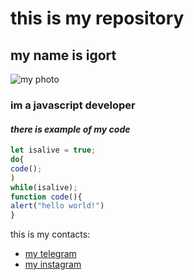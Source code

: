 # this is  my repository
## my name is igort
![my photo](https://user-images.githubusercontent.com/60629407/139448835-f652c6bd-02bf-4654-8e25-9d947acf7581.png)
### **im a javascript developer**
#### *there is example of my code*
``` javascript
let isalive = true;
do{
code();
)
while(isalive);
function code(){
alert("hello world!")
}
```
this is my contacts:
* [my telegram]()
* [my instagram]()
